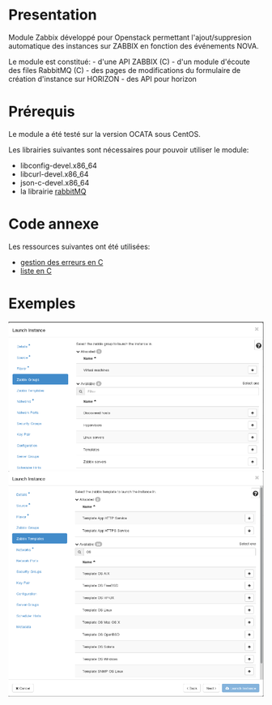 # Presentation
Module Zabbix développé pour Openstack permettant l'ajout/suppresion automatique des instances sur ZABBIX en fonction des événements NOVA.

Le module est constitué:
    - d'une API ZABBIX (C)
    - d'un module d'écoute des files RabbitMQ (C)
    - des pages de modifications du formulaire de création d'instance sur HORIZON
    - des API pour horizon
    
# Prérequis
Le module a été testé sur la version OCATA sous CentOS.

Les librairies suivantes sont nécessaires pour pouvoir utiliser le module:
  - libconfig-devel.x86_64
  - libcurl-devel.x86_64
  - json-c-devel.x86_64
  - la librairie [rabbitMQ](https://github.com/alanxz/rabbitmq-c)
    
# Code annexe
Les ressources suivantes ont été utilisées:
  - [gestion des erreurs en C](https://openclassrooms.com/courses/la-gestion-des-erreurs-en-c)
  - [liste en C](https://github.com/clibs/list)
    
    
# Exemples
![section zabbix groups](https://github.com/LeGaulois/openstack-zabbix-module/blob/master/horizon_zabbixgroups.png)
![section zabbix templates](https://github.com/LeGaulois/openstack-zabbix-module/blob/master/horizon_zabbixtemplates.png)
